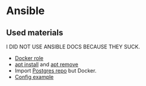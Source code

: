 # Ansible

## Used materials

I DID NOT USE ANSIBLE DOCS BECAUSE THEY SUCK.

- [Docker role](https://medium.com/@knoldus/how-to-install-docker-on-rhel-using-ansible-role-62728c098351)
- [apt install](https://stackoverflow.com/questions/54944080/installing-multiple-packages-in-ansible) and [apt remove](https://stackoverflow.com/questions/29914253/remove-package-ansible-playbook)
- Import [Postgres repo](https://github.com/snowplow/ansible-playbooks/blob/master/roles/postgres/tasks/add-apt-repo-for-postgres.yml) but Docker.
- [Config example](https://gist.github.com/wbcurry/f38bc6d8d1ee4a70ee2c)
